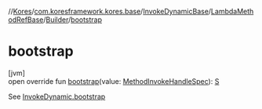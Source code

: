 //[Kores](../../../../../index.md)/[com.koresframework.kores.base](../../../index.md)/[InvokeDynamicBase](../../index.md)/[LambdaMethodRefBase](../index.md)/[Builder](index.md)/[bootstrap](bootstrap.md)

# bootstrap

[jvm]\
open override fun [bootstrap](bootstrap.md)(value: [MethodInvokeHandleSpec](../../../../com.koresframework.kores.common/-method-invoke-handle-spec/index.md)): [S](index.md)

See [InvokeDynamic.bootstrap](../../../-invoke-dynamic/bootstrap.md)
